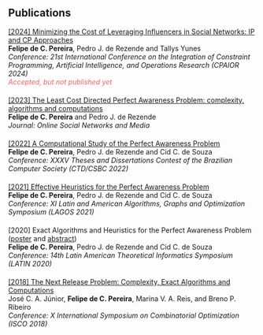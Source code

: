 <h2 style="margin-top:50px;">Publications</h2>

<div>
<a href="https://sites.google.com/view/cpaior2024" target="_blank">[2024] Minimizing the Cost of Leveraging Influencers in Social Networks: IP and CP Approaches</a><br>
<strong>Felipe de C. Pereira</strong>, Pedro J. de Rezende and Tallys Yunes<br>
<em>Conference: 21st International Conference on the Integration of Constraint Programming, Artificial Intelligence, and Operations Research (CPAIOR 2024)</em><br>
<i style="color:#ff6060">Accepted, but not published yet</i>
</div>

<div style="margin-top:20px;">
<a href="https://doi.org/10.1016/j.osnem.2023.100255" target="_blank">[2023] The Least Cost Directed Perfect Awareness Problem: complexity, algorithms and computations</a><br>
<strong>Felipe de C. Pereira</strong> and Pedro J. de Rezende<br>
<em>Journal: Online Social Networks and Media</em><br>
</div>

<div style="margin-top:20px;">
<a href="https://doi.org/10.5753/ctd.2022.222955" target="_blank">[2022] A Computational Study of the Perfect Awareness Problem</a><br>
<strong>Felipe de C. Pereira</strong>, Pedro J. de Rezende and Cid C. de Souza<br>
<em>Conference: XXXV Theses and Dissertations Contest of the Brazilian Computer Society (CTD/CSBC 2022)</em><br>
</div>

<div style="margin-top:20px;">
<a href="https://doi.org/10.1016/j.procs.2021.11.059" target="_blank">[2021] Effective Heuristics for the Perfect Awareness Problem</a><br>
<strong>Felipe de C. Pereira</strong>, Pedro J. de Rezende and Cid C. de Souza<br>
<em>Conference: XI Latin and American Algorithms, Graphs and Optimization Symposium (LAGOS 2021)</em><br>
</div>

<div style="margin-top:20px;">
[2020] Exact Algorithms and Heuristics for the Perfect
Awareness Problem (<a href="https://www.ime.usp.br/~latin2020/posters/poster05.pdf" target="_blank">poster</a> and <a href="https://latin2020.ime.usp.br/posters/resumo05.pdf" target="_blank">abstract</a>)<br>
<strong>Felipe de C. Pereira</strong>, Pedro J. de Rezende and Cid C. de Souza<br>
<em>Conference: 14th Latin American Theoretical Informatics Symposium (LATIN 2020)</em><br>
</div>

<div style="margin-top:20px;">
<a href="https://doi.org/10.1007/978-3-319-96151-4_3" target="_blank">[2018] The Next Release Problem: Complexity,
Exact Algorithms and Computations</a><br>
José C. A. Júnior, <strong>Felipe de C. Pereira</strong>, Marina V. A. Reis, and Breno P. Ribeiro<br>
<em>Conference: X International Symposium on Combinatorial Optimization (ISCO 2018)</em><br>
</div>